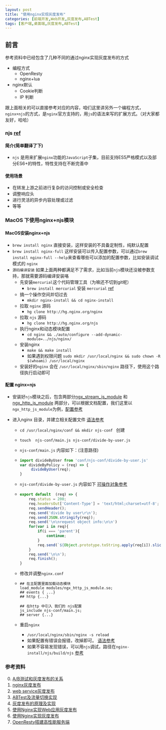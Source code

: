 ```yaml
---
layout: post
title: "使用nginx实现灰度发布"
categories: [前端开发,Web开发,灰度发布,ABTest]
tags: [客户端,桌面端,灰度发布,ABTest]
---
```




## 前言

参考资料中已经包含了几种不同的通过nginx实现灰度发布的方式

- 编程方式
  - OpenResty
  - nginx+lua
- nginx默认
  - Cookie判断
  - IP 判断

跟上面相关的可以直接参考对应的内容，咱们这里讲另外一个编程方式，`nginx+njs`的方式，是`nginx`官方支持的，用`js`的语法来写的扩展方式。（对大家都友好，哈哈）



### njs [ref](http://nginx.org/en/docs/njs/index.html)

#### 简介(简单翻译了下)

- `njs` 是用来扩展`nginx`功能的`JavaScript`子集，目前支持ES5严格模式以及部分ES6+的特性，特性支持在不断完善中

#### 使用场景

- 在转发上游之前进行复杂的访问控制或安全检查
- 调整响应头
- 进行灵活的异步内容处理或过滤
- 等等



### MacOS 下使用nginx+njs模块

#### MacOS安装nginx+njs

- `brew install nginx` 直接安装，这样安装的不具备定制性，纯默认配置
- `brew install nginx-full`  这样安装可以传入配置参数，可以通过`brew install nginx-full --help`来查看哪些可以添加的配置参数，比如安装调试模式的 `nginx`
- `源码编译安装` 如果上面两种都满足不了需求，比如当前`njs`模块还没被参数支持，那就需要源码编译安装咯
  - 先安装`mercurial`这个代码管理工具（为嘛还不切到git呢）
    - `brew install mercurial` 安装 `mercurial` [ref](https://www.mercurial-scm.org/wiki/Download)   
  - 搞一个操作空间并切过去
    - `mkdir nginx-install && cd nginx-install`  
  - 拉取 `nginx` 源码
    - `hg clone http://hg.nginx.org/nginx`  
  - 拉取 `njs` 源码
    - `hg clone http://hg.nginx.org/njs`  
  - 执行nginx和动态模块配置
    - `cd nginx && ./auto/configure --add-dynamic-module=../njs/nginx/`  
  - 安装nginx
    - `make && make install` 
    - 如果遇到权限问题 `sudo mkdir /usr/local/nginx && sudo chown -R $(whoami) /usr/local/nginx`
  - 安装好的`nginx` 会在 `/usr/local/nginx/sbin/nginx` 路径下，使用这个路径执行启动即可



#### 配置 nginx+njs

- 安装好`njs`模块之后，包含两部分[ngx_stream_js_module](http://nginx.org/en/docs/stream/ngx_stream_js_module.html) 和 [ngx_http_js_module](http://nginx.org/en/docs/http/ngx_http_js_module.html) 两部分，可以根据文档配置，我们这里以`ngx_http_js_module`为例，[配置参考](http://nginx.org/en/docs/http/ngx_http_js_module.html)

- 进入nginx 目录，并建立相关配置文件 [语法参考](http://nginx.org/en/docs/njs/compatibility.html)

  - `cd /usr/local/nginx/conf && mkdir njs-conf `  创建

  - `touch  njs-conf/main.js njs-conf/divide-by-user.js`

  - `njs-conf/main.js` 内容如下：(注意路径)

  - ```js
    import divideByUser from 'conf/njs-conf/divide-by-user.js'
    var divideByPolicy = (req) => {
         divideByUser(req);
    }
    ```

  - `njs-conf/divide-by-user.js` 内容如下 [可操作对象参考](http://nginx.org/en/docs/njs/reference.html)

  - ```js
    export default  (req) => {
        req.status = 200;
        req.headersOut['Content-Type'] = 'text/html;charset=utf-8';
        req.sendHeader();
        req.send('divide by user\r\n');
        req.send(JSON.stringify(req));
        req.send('\n\nrequest object info:\n\n')
        for(var i in req){
            if(i === 'parent'){
                continue;
            }
            req.send(`${Object.prototype.toString.apply(req[i]).slice(7)}\b ${i} = ${JSON.stringify(req[i])} \n\n`)
        }
        req.send('\n\n');
        req.finish();
    }
    ```

  - 修改并调整`nginx.conf`

  - ```shell
    ## 在主配置里面加载动态模块
    load_module modules/ngx_http_js_module.so;
    ## events { ...}
    ## http {...}
    
    ## 在http 中引入 我们的 njs配置
    js_include njs-conf/main.js;
    ## server {...}
    
    ```

  - 重启`nginx`

    - `/usr/local/nginx/sbin/nginx -s reload`
    - 如果配置有错误会报错，改掉即可。  [语法参考](http://nginx.org/en/docs/njs/compatibility.html)
    - 如果不容易发现错误，可以用`njs`调试，路径在`nginx-install/njs/build/njs`  [参考](http://nginx.org/en/docs/njs/cli.html)





### 参考资料

0. [A/B测试和灰度发布的关系](http://www.appadhoc.com/blog/ab-testing-and-grey-release/)
1. [nginx灰度发布](https://www.cnblogs.com/tongxiaoda/p/8473586.html)
2. [web service灰度发布](https://www.cnblogs.com/jiyukai/p/9326965.html)
3. [ABTest及流量切换实现](https://www.cnblogs.com/veggiegfei/p/11090958.html)
4. [灰度发布的原理及实现](http://c.biancheng.net/view/5551.html)
5. [使用Nginx实现Web应用灰度发布](https://carey.akhack.com/2017/07/11/%E4%BD%BF%E7%94%A8Nginx%E5%AE%9E%E7%8E%B0Web%E5%BA%94%E7%94%A8%E7%81%B0%E5%BA%A6%E5%8F%91%E5%B8%83/)
6. [使用Nginx实现灰度发布](https://www.cnblogs.com/weifeng1463/p/7353710.html)
7. [OpenResty搭建高性能服务端](https://www.jianshu.com/p/09c17230e1ae)